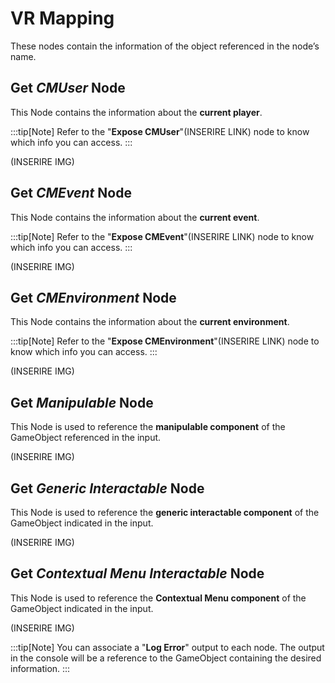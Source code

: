 ﻿---
sidebar_position: 5
---

# VR Mapping

These nodes contain the information of the object referenced in the node’s name.

## Get *CMUser* Node

This Node contains the information about the **current player**.

:::tip[Note] 
	Refer to the "**Expose CMUser**"(INSERIRE LINK) node to know which info you can access.
:::

(INSERIRE IMG)

## Get *CMEvent* Node

This Node contains the information about the **current event**.

:::tip[Note] 
	Refer to the "**Expose CMEvent**"(INSERIRE LINK) node to know which info you can access.
:::

(INSERIRE IMG)

## Get *CMEnvironment* Node

This Node contains the information about the **current environment**.

:::tip[Note] 
	Refer to the "**Expose CMEnvironment**"(INSERIRE LINK) node to know which info you can access.
:::

(INSERIRE IMG)

## Get *Manipulable* Node

This Node is used to reference the **manipulable component** of the GameObject referenced in the input. 

(INSERIRE IMG)

## Get *Generic Interactable* Node

This Node is used to reference the **generic interactable component** of the GameObject indicated in the input. 

(INSERIRE IMG)

## Get *Contextual Menu Interactable* Node

This Node is used to reference the **Contextual Menu component** of the GameObject indicated in the input. 

(INSERIRE IMG)


:::tip[Note] 
	You can associate a "**Log Error**" output to each node. The output in the console will be a reference to the GameObject containing the desired information.
:::